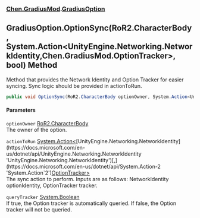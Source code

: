 
### [Chen.GradiusMod](./Chen-GradiusMod 'Chen.GradiusMod').[GradiusOption](./Chen-GradiusMod-GradiusOption 'Chen.GradiusMod.GradiusOption')

## GradiusOption.OptionSync(RoR2.CharacterBody, System.Action&lt;UnityEngine.Networking.NetworkIdentity,Chen.GradiusMod.OptionTracker&gt;, bool) Method
Method that provides the Network Identity and Option Tracker for easier syncing. Sync logic should be provided in actionToRun.  
```csharp
public void OptionSync(RoR2.CharacterBody optionOwner, System.Action<UnityEngine.Networking.NetworkIdentity,Chen.GradiusMod.OptionTracker> actionToRun, bool queryTracker=true);
```

#### Parameters
<a name='Chen-GradiusMod-GradiusOption-OptionSync(RoR2-CharacterBody_System-Action-UnityEngine-Networking-NetworkIdentity_Chen-GradiusMod-OptionTracker-_bool)-optionOwner'></a>
`optionOwner` [RoR2.CharacterBody](https://docs.microsoft.com/en-us/dotnet/api/RoR2.CharacterBody 'RoR2.CharacterBody')  
The owner of the option.  
  
<a name='Chen-GradiusMod-GradiusOption-OptionSync(RoR2-CharacterBody_System-Action-UnityEngine-Networking-NetworkIdentity_Chen-GradiusMod-OptionTracker-_bool)-actionToRun'></a>
`actionToRun` [System.Action&lt;](https://docs.microsoft.com/en-us/dotnet/api/System.Action-2 'System.Action`2')[UnityEngine.Networking.NetworkIdentity](https://docs.microsoft.com/en-us/dotnet/api/UnityEngine.Networking.NetworkIdentity 'UnityEngine.Networking.NetworkIdentity')[,](https://docs.microsoft.com/en-us/dotnet/api/System.Action-2 'System.Action`2')[OptionTracker](./Chen-GradiusMod-OptionTracker 'Chen.GradiusMod.OptionTracker')[&gt;](https://docs.microsoft.com/en-us/dotnet/api/System.Action-2 'System.Action`2')  
The sync action to perform. Inputs are as follows: NetworkIdentity optionIdentity, OptionTracker tracker.  
  
<a name='Chen-GradiusMod-GradiusOption-OptionSync(RoR2-CharacterBody_System-Action-UnityEngine-Networking-NetworkIdentity_Chen-GradiusMod-OptionTracker-_bool)-queryTracker'></a>
`queryTracker` [System.Boolean](https://docs.microsoft.com/en-us/dotnet/api/System.Boolean 'System.Boolean')  
If true, the Option tracker is automatically queried. If false, the Option tracker will not be queried.  
  
